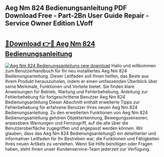 ## Aeg Nm 824 Bedienungsanleitung PDF Download Free - Part-2Bn User Guide Repair - Service Owner Edition LVoff

# <h2><a href="http://df4b2c8.blite.top/?on=Aeg+Nm+824+Bedienungsanleitung">🔗Download 👉🔴 Aeg Nm 824 Bedienungsanleitung</a></h2>

[![Aeg Nm 824 Bedienungsanleitung new download](https://i.imgur.com/lujVjoI.png)](http://df4b2c8.blite.top/?on=Aeg+Nm+824+Bedienungsanleitung)
Hallo und willkommen zum Benutzerhandbuch für Ihr neu installiertes Aeg Nm 824 Bedienungsanleitung. Dieser Leitfaden soll Ihnen helfen, das Beste aus Ihrem Produkt herauszuholen, indem er einen umfassenden Überblick über seine Merkmale, Funktionen und Vorteile bietet. Sie finden klare Anweisungen für Betrieb, Wartung und Fehlerbehebung. Anleitung zur Fehlerbehebung für fortgeschrittene Benutzer Aeg Nm 824 Bedienungsanleitung Dieser Abschnitt enthält erweiterte Tipps zur Fehlerbehebung für erfahrene Benutzer Ihres neuen Aeg Nm 824 Bedienungsanleitung. Zu den erweiterten Funktionen von Aeg Nm 824 Bedienungsanleitung gehören Objekterkennung, Bewegungssensoren, anpassbare Warnungen und Fernzugriff, auf die alle über die Benutzeroberfläche zugegriffen und angepasst werden können. Wir glauben, dass das Aeg Nm 824 BedienungsanleitungD ein detaillierter und informativer Leitfaden für Ihr Bestreben war, die Funktionen und Fähigkeiten Ihres neuen Artikels zu verstehen. Wenn Sie Hilfe benötigen oder Fragen haben, steht Ihnen unser Kundenservice-Team jederzeit zur Verfügung.
